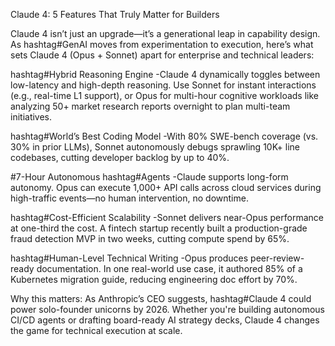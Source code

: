 Claude 4: 5 Features That Truly Matter for Builders

Claude 4 isn’t just an upgrade—it’s a generational leap in capability design. As hashtag#GenAI moves from experimentation to execution, here’s what sets Claude 4 (Opus + Sonnet) apart for enterprise and technical leaders:

hashtag#Hybrid Reasoning Engine
 -Claude 4 dynamically toggles between low-latency and high-depth reasoning. Use Sonnet for instant interactions (e.g., real-time L1 support), or Opus for multi-hour cognitive workloads like analyzing 50+ market research reports overnight to plan multi-team initiatives.

hashtag#World’s Best Coding Model
 -With 80% SWE-bench coverage (vs. 30% in prior LLMs), Sonnet autonomously debugs sprawling 10K+ line codebases, cutting developer backlog by up to 40%.

#7-Hour Autonomous hashtag#Agents
 -Claude supports long-form autonomy. Opus can execute 1,000+ API calls across cloud services during high-traffic events—no human intervention, no downtime.

hashtag#Cost-Efficient Scalability
 -Sonnet delivers near-Opus performance at one-third the cost. A fintech startup recently built a production-grade fraud detection MVP in two weeks, cutting compute spend by 65%.

hashtag#Human-Level Technical Writing
 -Opus produces peer-review-ready documentation. In one real-world use case, it authored 85% of a Kubernetes migration guide, reducing engineering doc effort by 70%.

Why this matters:
 As Anthropic’s CEO suggests, hashtag#Claude 4 could power solo-founder unicorns by 2026. Whether you're building autonomous CI/CD agents or drafting board-ready AI strategy decks, Claude 4 changes the game for technical execution at scale.
